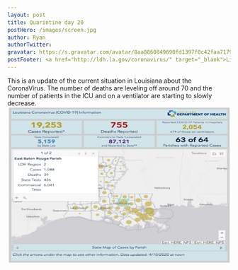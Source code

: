 ```yaml
---
layout: post
title: Quarintine day 20
postHero: /images/screen.jpg
author: Ryan
authorTwitter: 
gravatar: https://s.gravatar.com/avatar/8aa8860849690fd1397f0c42faa71795?s=80
postFooter: <a href="http://ldh.la.gov/coronavirus/" target="_blank">Link to Louisiana Coronavirus Statistics</a>
---
```


This is an update of the current situation in Louisiana about the CoronaVirus. The number of deaths are leveling off around 70 and the number of patients in the ICU and on a ventilator are  starting to slowly decrease.<br>
<img src="/images/virusapr.jpg"  id="corona" alt="coronavirus map" width="512" height="354"/>
